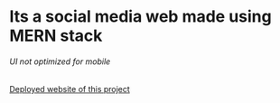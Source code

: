 # Its a social media web made using MERN stack
###### UI not optimized for mobile
[Deployed website of this project](https://uppicssocialmedia.herokuapp.com/)
